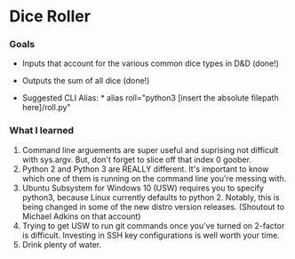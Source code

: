 # Dice Roller

### Goals
* Inputs that account for the various common dice types in D&D (done!)
* Outputs the sum of all dice (done!)

* Suggested CLI Alias: 
        * alias roll="python3 [insert the absolute filepath here]/roll.py"  

### What I learned

1. Command line arguements are super useful and suprising not difficult with sys.argv. But, don't forget to slice off that index 0 goober. 
2. Python 2 and Python 3 are REALLY different. It's important to know which one of them is running on the command line you're messing with. 
3. Ubuntu Subsystem for Windows 10 (USW) requires you to specify python3, because Linux currently defaults to python 2. Notably, this is being changed in some of the new distro version releases. (Shoutout to Michael Adkins on that account)
4. Trying to get USW to run git commands once you've turned on 2-factor is difficult. Investing in SSH key configurations is well worth your time. 
5. Drink plenty of water. 